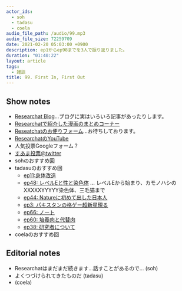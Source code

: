 ```yaml
---
actor_ids:
  - soh
  - tadasu
  - coela
audio_file_path: /audio/99.mp3
audio_file_size: 72259709
date: 2021-02-20 05:03:00 +0900
description: ep1からep98までを3人で振り返りました。
duration: "01:40:22"
layout: article
tags:
  - 雑談
title: 99. First In, First Out
---
```


## Show notes
- [Researchat Blog](https://researchat.fm/blog/)...ブログに実はいろいろ記事があったりします。
- [Researchatで紹介した漫画のまとめコーナー](https://researchat.fm/references/manga/)
- [Reseatchatのお便りフォーム](https://researchat.fm/form.html)...お待ちしております。
- [ResearchatのYouTube](https://www.youtube.com/channel/UC2bDx3CfYJwqBKQHF-9j3FA)
- 人気投票Googleフォーム？
- [すあま投票@twitter](https://twitter.com/researchat_fm/status/1362710936784678914)
- sohのおすすめ回
- tadasuのおすすめ回
  - [ep11:身体改造](https://researchat.fm/episode/11)
  - [ep48: レベルEと性と染色体](https://researchat.fm/episode/48) ... レベルEから始まり、カモノハシのXXXXXYYYYY染色体、三毛猫まで
  - [ep44: Natureに初めて出した日本人](https://researchat.fm/episode/44)
  - [ep3: パキスタンの格ゲー超新星現る](https://researchat.fm/episode/3)
  - [ep66: ノート](https://researchat.fm/episode/66)
  - [ep60: 培養肉と代替肉](https://researchat.fm/episode/60)
  - [ep38: 研究者について](https://researchat.fm/episode/38)
- coelaのおすすめ回


## Editorial notes
- Researchatはまだまだ続きます...話すことがあるので... (soh)
- よくつづけられてきたものだ (tadasu)
-  (coela)
